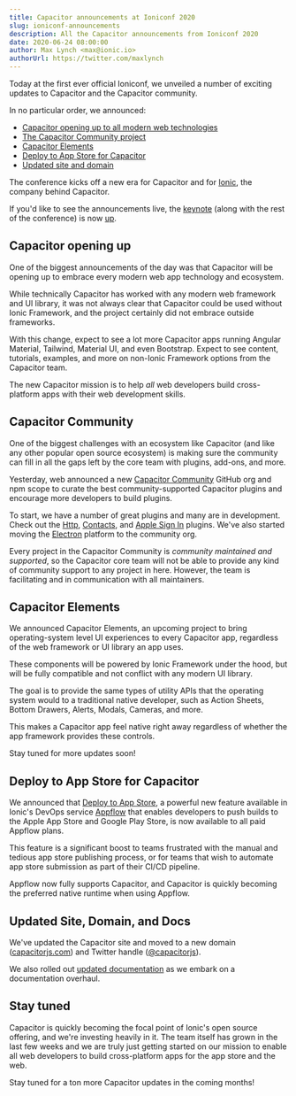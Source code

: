```yaml
---
title: Capacitor announcements at Ioniconf 2020
slug: ioniconf-announcements
description: All the Capacitor announcements from Ioniconf 2020
date: 2020-06-24 08:00:00
author: Max Lynch <max@ionic.io>
authorUrl: https://twitter.com/maxlynch
---
```


Today at the first ever official Ioniconf, we unveiled a number of exciting updates to Capacitor and the Capacitor community.

In no particular order, we announced:

* [Capacitor opening up to all modern web technologies]($POST#capacitor-opening-up)
* [The Capacitor Community project]($POST#capacitor-community)
* [Capacitor Elements]($POST#capacitor-elements)
* [Deploy to App Store for Capacitor]($POST#deploy-to-app-store-for-capacitor)
* [Updated site and domain]($POST#updated-site-domain-and-docs)

<preview-end />

The conference kicks off a new era for Capacitor and for [Ionic](https://ionic.io/), the company behind Capacitor.

If you'd like to see the announcements live, the [keynote](https://ioniconf.com/) (along with the rest of the conference) is now [up](https://ioniconf.com/).

## Capacitor opening up

One of the biggest announcements of the day was that Capacitor will be opening up to embrace every modern web app technology and ecosystem.

While technically Capacitor has worked with any modern web framework and UI library, it was not always clear that Capacitor could be used without Ionic Framework, and the project certainly did not embrace outside frameworks.

With this change, expect to see a lot more Capacitor apps running Angular Material, Tailwind, Material UI, and even Bootstrap. Expect to see content, tutorials, examples, and more  on non-Ionic Framework options from the Capacitor team.

The new Capacitor mission is to help _all_ web developers build cross-platform apps with their web development skills.

## Capacitor Community

One of the biggest challenges with an ecosystem like Capacitor (and like any other popular open source ecosystem) is making sure the community can fill in all the gaps left by the core team with plugins, add-ons, and more.

Yesterday, web announced a new [Capacitor Community](https://github.com/capacitor-community) GitHub org and npm scope to curate the best community-supported Capacitor plugins and encourage more developers to build plugins.

To start, we have a number of great plugins and many are in development. Check out the [Http](https://github.com/capacitor-community/http), [Contacts](https://github.com/capacitor-community/contacts), and [Apple Sign In](https://github.com/capacitor-community/apple-sign-in) plugins. We've also started moving the [Electron](https://github.com/capacitor-community/electron) platform to the community org.

Every project in the Capacitor Community is _community maintained and supported_, so the Capacitor core team will not be able to provide any kind of community support to any project in here. However, the team is facilitating and in communication with all maintainers.

## Capacitor Elements

We announced Capacitor Elements, an upcoming project to bring operating-system level UI experiences to every Capacitor app, regardless of the web framework or UI library an app uses.

These components will be powered by Ionic Framework under the hood, but will be fully compatible and not conflict with any modern UI library.

The goal is to provide the same types of utility APIs that the operating system would to a traditional native developer, such as Action Sheets, Bottom Drawers, Alerts, Modals, Cameras, and more.

This makes a Capacitor app feel native right away regardless of whether the app framework provides these controls.

Stay tuned for more updates soon!

## Deploy to App Store for Capacitor

We announced that [Deploy to App Store](https://ionicframework.com/docs/appflow/destinations/intro), a powerful new feature available in Ionic's DevOps service [Appflow](https://useappflow.com/) that enables developers to push builds to the Apple App Store and Google Play Store, is now available to all paid Appflow plans.

This feature is a significant boost to teams frustrated with the manual and tedious app store publishing process, or for teams that wish to automate app store submission as part of their CI/CD pipeline.

Appflow now fully supports Capacitor, and Capacitor is quickly becoming the preferred native runtime when using Appflow.

## Updated Site, Domain, and Docs

We've updated the Capacitor site and moved to a new domain ([capacitorjs.com](https://capacitorjs.jp)) and Twitter handle ([@capacitorjs](https://twitter.com/capacitorjs)).

We also rolled out [updated documentation](/docs) as we embark on a documentation overhaul.

## Stay tuned

Capacitor is quickly becoming the focal point of Ionic's open source offering, and we're investing heavily in it. The team itself has grown in the last few weeks and we are truly just getting started on our mission to enable all web developers to build cross-platform apps for the app store and the web.

Stay tuned for a ton more Capacitor updates in the coming months!
